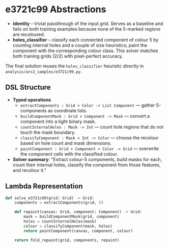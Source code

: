 # e3721c99 Abstractions

- **identity** – trivial passthrough of the input grid. Serves as a baseline and fails on both training examples because none of the 5-marked regions are recoloured.
- **holes_classifier** – classify each connected component of colour 5 by counting internal holes and a couple of size heuristics; paint the component with the corresponding colour class. This solver matches both training grids (2/2) with pixel-perfect accuracy.

The final solution reuses the `holes_classifier` heuristic directly in `analysis/arc2_samples/e3721c99.py`.

## DSL Structure
- **Typed operations**
  - `extractComponents : Grid × Color -> List Component` — gather 5-components as coordinate lists.
  - `buildComponentMask : Grid × Component -> Mask` — convert a component into a tight binary mask.
  - `countInternalHoles : Mask -> Int` — count hole regions that do not touch the mask boundary.
  - `classifyComponent : Mask × Int -> Color` — choose the recolour based on hole count and mask dimensions.
  - `paintComponent : Grid × Component × Color -> Grid` — overwrite the component cells with the classified colour.
- **Solver summary**: "Extract colour-5 components, build masks for each, count their internal holes, classify the component from those features, and recolour it."

## Lambda Representation

```python
def solve_e3721c99(grid: Grid) -> Grid:
    components = extractComponents(grid, 5)

    def repaint(canvas: Grid, component: Component) -> Grid:
        mask = buildComponentMask(grid, component)
        holes = countInternalHoles(mask)
        colour = classifyComponent(mask, holes)
        return paintComponent(canvas, component, colour)

    return fold_repaint(grid, components, repaint)
```
